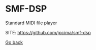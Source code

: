 # SMF-DSP
 
 Standard MIDI file player
 
 SITE: https://github.com/jpcima/smf-dsp

 [Go back](https://portable-linux-apps.github.io/apps.html)
